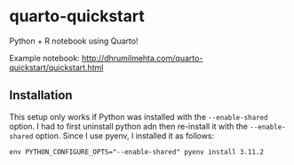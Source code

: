 # quarto-quickstart

Python + R notebook using Quarto!

Example notebook: http://dhrumilmehta.com/quarto-quickstart/quickstart.html

## Installation

This setup only works if Python was installed with the `--enable-shared` option. I had to first uninstall python adn then re-install it with the `--enable-shared` option. Since I use pyenv, I installed it as follows:

```
env PYTHON_CONFIGURE_OPTS="--enable-shared" pyenv install 3.11.2
```
